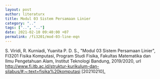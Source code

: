 ```yaml
---
layout: post
author: literaturx
title: Modul 03 Sistem Persamaan Linier
category: ".."
tags: ["..", ".."]
date: 2021-02-10 09:40:00 +07
permalink: /fi3201/mod-03-line-eqn
---
```

S. Viridi, R. Kurniadi, Yuanita P. D. S., "Modul 03 Sistem Persamaan Linier", FI3201 Fisika Komputasi, Program Studi Fisika, Fakultas Matematika dan Ilmu Pengetahuan Alam, Institut Teknologi Bandung, 2019/2020, url <http://www.fi.itb.ac.id/struktur-kurikulum-dan-silabus/#:~:text=fisika%20komputasi> [20210210][.](https://drive.google.com/file/d/1XTXQboXWPT3GYq902bnV7g982lFZdKqM/view?usp=sharing)

